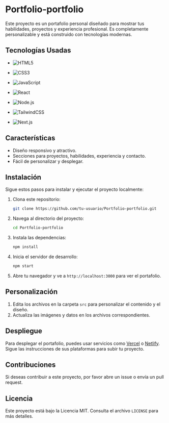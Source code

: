 # Portfolio-portfolio

Este proyecto es un portafolio personal diseñado para mostrar tus habilidades, proyectos y experiencia profesional. Es completamente personalizable y está construido con tecnologías modernas.

## Tecnologías Usadas
- ![HTML5](https://img.shields.io/badge/-HTML5-E34F26?logo=html5&logoColor=white)

- ![CSS3](https://img.shields.io/badge/-CSS3-1572B6?logo=css3&logoColor=white)  

- ![JavaScript](https://img.shields.io/badge/-JavaScript-F7DF1E?logo=javascript&logoColor=black)  

- ![React](https://img.shields.io/badge/-React-61DAFB?logo=react&logoColor=black)  

- ![Node.js](https://img.shields.io/badge/-Node.js-339933?logo=node.js&logoColor=white) 
 
- ![TailwindCSS](https://img.shields.io/badge/-TailwindCSS-06B6D4?logo=tailwindcss&logoColor=white)

- ![Next.js](https://img.shields.io/badge/-Next.js-000000?logo=next.js&logoColor=white)

## Características
- Diseño responsivo y atractivo.
- Secciones para proyectos, habilidades, experiencia y contacto.
- Fácil de personalizar y desplegar.

## Instalación

Sigue estos pasos para instalar y ejecutar el proyecto localmente:

1. Clona este repositorio:
   ```bash
   git clone https://github.com/tu-usuario/Portfolio-portfolio.git
   ```

2. Navega al directorio del proyecto:
   ```bash
   cd Portfolio-portfolio
   ```

3. Instala las dependencias:
   ```bash
   npm install
   ```

4. Inicia el servidor de desarrollo:
   ```bash
   npm start
   ```

5. Abre tu navegador y ve a `http://localhost:3000` para ver el portafolio.

## Personalización

1. Edita los archivos en la carpeta `src` para personalizar el contenido y el diseño.
2. Actualiza las imágenes y datos en los archivos correspondientes.

## Despliegue

Para desplegar el portafolio, puedes usar servicios como [Vercel](https://vercel.com/) o [Netlify](https://www.netlify.com/). Sigue las instrucciones de sus plataformas para subir tu proyecto.

## Contribuciones

Si deseas contribuir a este proyecto, por favor abre un issue o envía un pull request.

## Licencia

Este proyecto está bajo la Licencia MIT. Consulta el archivo `LICENSE` para más detalles.
